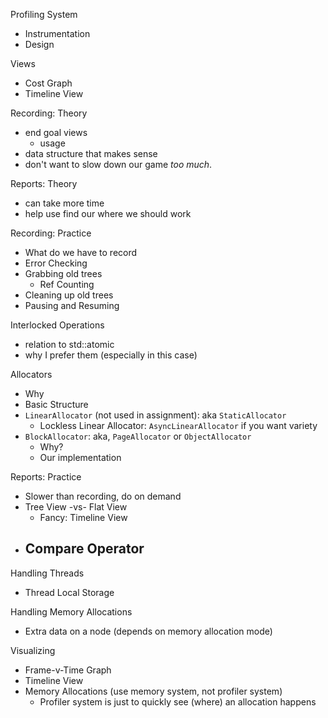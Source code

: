 
Profiling System
- Instrumentation
- Design

Views
- Cost Graph
- Timeline View

Recording: Theory
- end goal views
  - usage
- data structure that makes sense
- don't want to slow down our game *too much*. 

Reports: Theory
- can take more time
- help use find our where we should work


Recording: Practice
- What do we have to record
- Error Checking
- Grabbing old trees
  - Ref Counting
- Cleaning up old trees
- Pausing and Resuming

Interlocked Operations
- relation to std::atomic
- why I prefer them (especially in this case)

Allocators
- Why
- Basic Structure
- `LinearAllocator` (not used in assignment): aka `StaticAllocator`
  - Lockless Linear Allocator: `AsyncLinearAllocator` if you want variety
- `BlockAllocator`: aka, `PageAllocator` or `ObjectAllocator`
  - Why?
  - Our implementation

Reports: Practice
- Slower than recording, do on demand
- Tree View -vs- Flat View
  - Fancy: Timeline View
- Compare Operator
  - 

Handling Threads
- Thread Local Storage

Handling Memory Allocations
- Extra data on a node (depends on memory allocation mode)

Visualizing
- Frame-v-Time Graph
- Timeline View
- Memory Allocations (use memory system, not profiler system)
  - Profiler system is just to quickly see (where) an allocation happens



